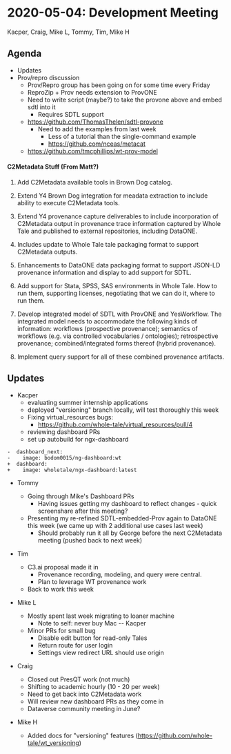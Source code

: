 2020-05-04: Development Meeting
===============================

Kacper, Craig, Mike L, Tommy, Tim, Mike H

Agenda
------

* Updates
* Prov/repro discussion
    * Prov/Repro group has been going on for some time every Friday
    * ReproZip + Prov needs extension to ProvONE
    * Need to write script (maybe?) to take the provone above and embed sdtl into it
        * Requires SDTL support
    * https://github.com/ThomasThelen/sdtl-provone
        * Need to add the examples from last week
            * Less of a tutorial than the single-command example
            * https://github.com/nceas/metacat
    * https://github.com/tmcphillips/wt-prov-model


#### C2Metadata Stuff (From Matt?)
1. Add C2Metadata available tools in Brown Dog catalog.
1. Extend Y4 Brown Dog integration for meadata extraction to include ability to execute C2Metadata tools. 
1. Extend Y4 provenance capture deliverables to include incorporation of C2Metadata output in provenance trace information captured by Whole Tale and published to external repositories, including DataONE.

1. Includes update to Whole Tale tale packaging format to support C2Metadata outputs.
1. Enhancements to DataONE data packaging format to support JSON-LD provenance information and display to add support for SDTL. 
1. Add support for Stata, SPSS, SAS environments in Whole Tale. How to run them, supporting licenses, negotiating that we can do it, where to run them.
1. Develop integrated model of SDTL with ProvONE and YesWorkflow. The integrated model needs to accommodate the following kinds of information: workflows (prospective provenance); semantics of workflows (e.g. via controlled vocabularies / ontologies); retrospective provenance; combined/integrated forms thereof (hybrid provenance). 

3. Implement query support for all of these combined provenance artifacts. 



Updates
-------

* Kacper
    * evaluating summer internship applications
    * deployed "versioning" branch locally, will test thoroughly this week
    * Fixing virtual_resources bugs:
        * https://github.com/whole-tale/virtual_resources/pull/4
    * reviewing dashboard PRs
    * set up autobuild for ngx-dashboard
```
-  dashboard_next:
-    image: bodom0015/ng-dashboard:wt
+  dashboard:
+    image: wholetale/ngx-dashboard:latest
```

* Tommy
    * Going through Mike's Dashboard PRs
        * Having issues getting my dashboard to reflect changes - quick screenshare after this meeting?
    * Presenting my re-refined SDTL-embedded-Prov again to DataONE this week (we came up with 2 additional use cases last week)
        * Should probably run it all by George before the next C2Metadata meeting (pushed back to next week)

* Tim
    * C3.ai proposal made it in
        * Provenance recording, modeling, and query were central.
        * Plan to leverage WT provenance work
    * Back to work this week

* Mike L
    * Mostly spent last week migrating to loaner machine
        * Note to self: never buy Mac -- Kacper
    * Minor PRs for small bug
        * Disable edit button for read-only Tales
        * Return route for user login
        * Settings view redirect URL should use origin

* Craig
    * Closed out PresQT work (not much)
    * Shifting to academic hourly (10 - 20 per week)
    * Need to get back into C2Metadata work
    * Will review new dashboard PRs as they come in
    * Dataverse community meeting in June?

* Mike H
    * Added docs for "versioning" features (https://github.com/whole-tale/wt_versioning)
